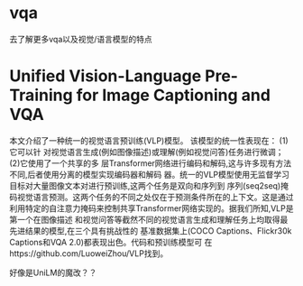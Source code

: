 # vqa

去了解更多vqa以及视觉/语言模型的特点

# Unified Vision-Language Pre-Training for Image Captioning and VQA



本文介绍了一种统一的视觉语言预训练(VLP)模型。 该模型的统一性表现在： (1)它可以针
对视觉语言生成(例如图像描述)或理解(例如视觉问答)任务进行微调； (2)它使用了一个共享的多
层Transformer网络进行编码和解码,这与许多现有方法不同,后者使用分离的模型实现编码器和解码
器。统一的VLP模型使用无监督学习目标对大量图像文本对进行预训练,这两个任务是双向和序列到
序列(seq2seq)掩码视觉语言预测。这两个任务的不同之处仅在于预测条件所在的上下文。这是通过
利用特定的自注意力掩码来控制共享Transformer网络实现的。据我们所知,VLP是第一个在图像描述
和视觉问答等截然不同的视觉语言生成和理解任务上均取得最先进结果的模型,在三个具有挑战性的
基准数据集上(COCO Captions、Flickr30k Captions和VQA 2.0)都表现出色。代码和预训练模型可
在https://github.com/LuoweiZhou/VLP找到。



好像是UniLM的魔改？？

